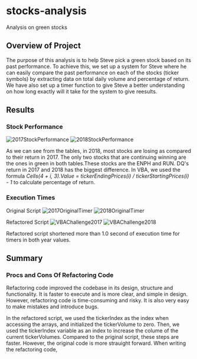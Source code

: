 # stocks-analysis
Analysis on green stocks

## Overview of Project

The purpose of this analysis is to help Steve pick a green stock based on its past performance. To achieve this, we set up a system for Steve where he can easily compare the past performance on each of the stocks (ticker symbols) by extracting data on total daily volume and percentage of return. We have also set up a timer function to give Steve a better understanding on how long exactly will it take for the system to give reesults.

## Results

### Stock Performance
![2017StockPerformance](2017_Stock_Performance.png)
![2018StockPerformance](2018_Stock_Performance.png)

As we can see from the tables, in 2018, most stocks are losing as compared to their return in 2017. The only two stocks that are continuing winning are the ones in green in both tables.These stocks are the ENPH and RUN. DQ's return in 2017 and 2018 has the biggest difference. In VBA, we used the formula *Cells(4 + i, 3).Value = tickerEndingPrices(i) / tickerStartingPrices(i) - 1* to calculate percentage of return.

### Execution Times
Original Script
![2017OriginalTimer](2017_Original_Timer.png)
![2018OriginalTimer](2018_Original_Timer.png)

Refactored Script
![VBAChallenge2017](VBA_Challenge_2017.png)
![VBAChallenge2018](VBA_Challenge_2018.png)

Refactored script shortened more than 1.0 second of execution time for timers in both year values.

## Summary
### Procs and Cons Of Refactoring Code
Refactoring code improved the codebase in its design, structure and functionality. It is faster to execute and is more clear, and simple in design. 
However, refactoring code is time-consuming and risky. It is also very easy to make mistakes and introduce bugs. 

In the refactored script, we used the tickerIndex as the index when accessing the arrays, and initialized the tickerVolume to zero. Then, we used the tickerIndex variable as an index to increase the colume of the current tickerVolumes. Compared to the priginal script, these steps are faster. However, the original code is more strauight forward. When writing the refactoring code, 
